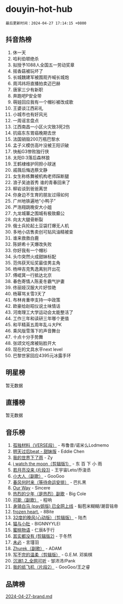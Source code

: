 # douyin-hot-hub

`最后更新时间：2024-04-27 17:14:15 +0800`

## 抖音热榜

1. 休一天
1. 哈利伯顿绝杀
1. 拟授予1088人全国五一劳动奖章
1. 摇香菇被玩坏了
1. 长城魏建军被围观齐喊长城炮
1. 周鸿祎将直播拍卖迈巴赫
1. 唐家三少有新职
1. 奔跑吧P安全带
1. 萌娃回应我有一个帽衫被改成歌
1. 王婆谈江西彩礼
1. 小城市也有好风光
1. 一周谣言盘点
1. 江西南昌一小区火灾致3死2伤
1. 抗癌东东胃癌晚期去世
1. 法国销毁200万瓶巴黎水
1. 孟子义模仿高叶没被王阳识破
1. 快船G3惨败独行侠
1. 太阳0:3落后森林狼
1. 王鹤棣维护同担小球迷
1. 戚薇后悔选蔡文静
1. 女生称练舞被机构老师踩断腿
1. 浪子吴迪首秀 谁的青春回来了
1. 柳岩谈到爸爸离世
1. 你身边不生育的朋友过得如何
1. 广州地铁遍地“小鸭子”
1. 严浩翔跳晚安大小姐
1. 九龙城寨之围城有极致癫公
1. 向太大腿骨断裂
1. 俄士兵抡起土豆袋打爆无人机
1. 多地小店售卖创可贴风油精被查
1. 谁来救救白鹿
1. 陈妍希十天爆改失败
1. 你好我有一个帽衫
1. 头巾突然火成甜妹标配
1. 范伟获天坛奖最佳男主角
1. 杨坤吉克隽逸离别开出花
1. 傅崐萁一行抵达北京
1. 春色寄情人陈麦冬霸气护妻
1. 佟丽娅汉服大片好惊艳
1. 杨幂骂关雪3天了
1. 布林肯重申支持一中政策
1. 欧豪给赵昭仪说土味情话
1. 河南理工大学运动会太能整活了
1. 工作三年和读研三年哪个更值
1. 和平精英五周年乱斗大PK
1. 乘风版雪落下的声音舞台
1. 十点十分手势舞
1. 张颂文吃席被贴脸开大
1. 现在的文具水平next level
1. 巴黎世家回应4395元冰露手环

## 明星榜

暂无数据

## 直播榜

暂无数据

## 音乐榜

1. [孤独材料（VERSE段）](https://sf5-hl-cdn-tos.douyinstatic.com/obj/tos-cn-ve-2774/ocX7glDNHYlwFeYrGQfBZoThtvPWy8tCCEBGKQ) - 布鲁昔/诺米么Lodmemo
1. [明天过后beat - 甜妹版](https://sf3-cdn-tos.douyinstatic.com/obj/tos-cn-ve-2774/osMLYeeoMm04CZyaI91XUDF8OzLRLgePKALGHI) - Eddie Chen
1. [我的世界下了雨](https://sf5-hl-cdn-tos.douyinstatic.com/obj/tos-cn-ve-2774/o85sBiwXIByH9bWIMAEEOoiQ1o1m9Afn15BspE) - Zy
1. [i watch the moon（剪辑版1）](https://sf5-hl-cdn-tos.douyinstatic.com/obj/tos-cn-ve-2774/o0I9mSChzHZANMJIEBfkCQzzg6N5WAcVtqft9P) - 东 百 下 小 雨
1. [若月亮没来 (片段3)](https://sf3-cdn-tos.douyinstatic.com/obj/tos-cn-ve-2774/okfyEUsGW1B1ovJi5JiN9IjvAT2lMwA054GoEB) - 王宇宙Leto/乔浚丞
1. [小大人（副歌）](https://sf5-hl-cdn-tos.douyinstatic.com/obj/tos-cn-ve-2774/oIhaDwehWhLFsVIG7QIICLLazDNGJAGg5geeb4) - GooGoo
1. [春风何时来（等待命运安排）](https://sf5-hl-cdn-tos.douyinstatic.com/obj/tos-cn-ve-2774/oICBNbD3gelMfB4WgiD1KI2jQtXZE2FgHLwtsl) - 巴扎黑
1. [Our Way](https://sf5-hl-cdn-tos.douyinstatic.com/obj/tos-cn-ve-2774/o8tPEkQgQNCe0DPeFwZzYrbqLlnzBBrYidWkEZ) - Sincere
1. [热烈的少年（是热烈）副歌](https://sf3-cdn-tos.douyinstatic.com/obj/tos-cn-ve-2774/owVNI0CLDAUMtSz6TEYvfFBFL4UDFFhLfgK8fa) - Big Cole
1. [可能（副歌）](https://sf3-cdn-tos.douyinstatic.com/obj/tos-cn-ve-2774/cde1731888894259b333569393c2fb51) - 程响
1. [身骑白马 (pay姐版) 已全网上线](https://sf5-hl-cdn-tos.douyinstatic.com/obj/tos-cn-ve-2774/oQLO5ZgLsFkaDhdIIveF2zUCgfweY0gWaH4AQG) - 黏苞米糊糊/潮音铭帝
1. [frozen heart.](https://sf5-hl-cdn-tos.douyinstatic.com/obj/tos-cn-ve-2774/oIIWJfyjIACZA9zQMtnJ6hQQhFC4vhCupoRBsO) - 8Bite
1. [32度的晚风(心动版）（剪辑版）](https://sf3-cdn-tos.douyinstatic.com/obj/tos-cn-ve-2774/owNyabsyWdzUulxhoJfK8IBXgp0UMQAHpvGh2B) - 陆杰
1. [猫与小肚](https://sf3-cdn-tos.douyinstatic.com/obj/tos-cn-ve-2774/osZeoClMECgK8DYl6VebABgbchEtPYQjZEnRtd) - BIGNNYYLEI
1. [蜜桃物语](https://sf5-hl-cdn-tos.douyinstatic.com/obj/tos-cn-ve-2774/oIhOSCZtIACtYU4XQkngiW9kCBfVD1Fz9IYeqL) - 仁辰&于行
1. [其实都没有 (剪辑版2)](https://sf3-cdn-tos.douyinstatic.com/obj/tos-cn-ve-2774/oEBNQenHZtBhxYjGgUDQk0BCHTigQafgFlbQ7k) - 于冬然
1. [未必](https://sf27-cdn-tos.douyinstatic.com/obj/tos-cn-ve-2774/ogntQMFnKQDZUgTCYuJgfLEtleYZZFxBQqhhFB) - 言瑾羽
1. [Zhurek（副歌）](https://sf27-cdn-tos.douyinstatic.com/obj/tos-cn-ve-2774/ooQm8FBZQDlf0btEYgVpCcSCQfrdJGBEKZYBGS) - ADAM
1. [写不完的温柔（剪辑版）](https://sf3-cdn-tos.douyinstatic.com/obj/tos-cn-ve-2774/oYBzzZQJ233GfwkemJJffAIWgeIYrjZfWhHTcG) - G.E.M. 邓紫棋
1. [沉溺1.2_全网可听](https://sf3-cdn-tos.douyinstatic.com/obj/tos-cn-ve-2774/ok2QoiBqsWAX9McZmWiI9gAB0EzwD4Xj6yfmtH) - 邹沛沛/Pank
1. [我的纸飞机（片段2）](https://sf3-cdn-tos.douyinstatic.com/obj/tos-cn-ve-2774/oM2ZrKcg2CD5AeRB2gkeXOFB1IxAGJdZPazYHf) - GooGoo/王之睿

## 品牌榜

[2024-04-27-brand.md](2024-04-27-brand.md)
